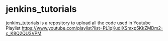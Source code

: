# jenkins_tutorials
jenkins_tutorials is a repository to upload all the code used in Youtube Playlist https://www.youtube.com/playlist?list=PL1qKudIXSmxp5KkZMDm2-c_K8Q2QU3VPM
